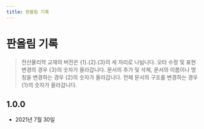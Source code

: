```yaml
---
title: 판올림 기록
---
```


# 판올림 기록

> 전산물리학 교재의 버전은 {1}.{2}.{3}의 세 자리로 나뉩니다. 오타 수정 및 표현 변경의 경우 {3}의 숫자가 올라갑니다. 문서의 추가 및 삭제, 문서의 이름이나 명칭을 변경하는 경우 {2}의 숫자가 올라갑니다. 전체 문서의 구조를 변경하는 경우 {1}의 숫자가 올라갑니다.

## 1.0.0

- 2021년 7월 30일
